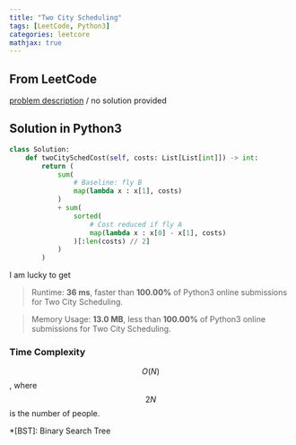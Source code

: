 ```yaml
---
title: "Two City Scheduling"
tags: [LeetCode, Python3]
categories: leetcore
mathjax: true
---
```


## From LeetCode
[problem description](https://leetcode.com/problems/two-city-scheduling/)
/
no solution provided

## Solution in Python3
```python
class Solution:
    def twoCitySchedCost(self, costs: List[List[int]]) -> int:
        return (
            sum(
                # Baseline: fly B
                map(lambda x : x[1], costs)
            )
            + sum(
                sorted(
                    # Cost reduced if fly A
                    map(lambda x : x[0] - x[1], costs)  
                )[:len(costs) // 2]  
            )
        )
```
I am lucky to get
> Runtime: **36 ms**, faster than **100.00%** of Python3 online submissions for Two City Scheduling.

> Memory Usage: **13.0 MB**, less than **100.00%** of Python3 online submissions for Two City Scheduling.

### Time Complexity
$$O(N)$$, where $$2N$$ is the number of people.

*[BST]: Binary Search Tree